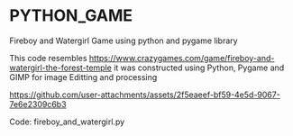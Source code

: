 # PYTHON_GAME
Fireboy and Watergirl Game using python and pygame library 

This code resembles https://www.crazygames.com/game/fireboy-and-watergirl-the-forest-temple 
it was constructed using Python, Pygame and GIMP for image Editting and processing



https://github.com/user-attachments/assets/2f5eaeef-bf59-4e5d-9067-7e6e2309c6b3

Code: fireboy_and_watergirl.py
